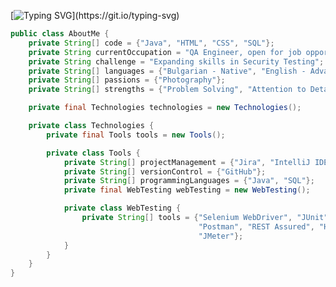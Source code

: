 [![Typing SVG](https://readme-typing-svg.demolab.com?font=Fira+Code&pause=1000&color=C00D2D&center=true&vCenter=true&random=false&width=435&lines=Hi%2C+my+name+is+Dinko!)](https://git.io/typing-svg)

```java
public class AboutMe {
    private String[] code = {"Java", "HTML", "CSS", "SQL"};
    private String currentOccupation = "QA Engineer, open for job opportunities";
    private String challenge = "Expanding skills in Security Testing";
    private String[] languages = {"Bulgarian - Native", "English - Advanced"};
    private String[] passions = {"Photography"};
    private String[] strengths = {"Problem Solving", "Attention to Detail", "Team Collaboration"};

    private final Technologies technologies = new Technologies();

    private class Technologies {
        private final Tools tools = new Tools();

        private class Tools {
            private String[] projectManagement = {"Jira", "IntelliJ IDEA"};
            private String[] versionControl = {"GitHub"};
            private String[] programmingLanguages = {"Java", "SQL"};
            private final WebTesting webTesting = new WebTesting();

            private class WebTesting {
                private String[] tools = {"Selenium WebDriver", "JUnit", "TestNG",
                                          "Postman", "REST Assured", "HTML", "CSS",
                                          "JMeter"};
            }
        }
    }
}
```


